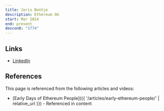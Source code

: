 ```yaml
---
title: Joris Bontje
description: Ethereum OG
start: Mar 2014
end: present
devcon0: "1774"
---
```


## Links
- [LinkedIn](https://www.linkedin.com/in/jorisbontje/)

## References

This page is referenced from the following articles and videos:

- [Early Days of Ethereum People]({{ '/articles/early-ethereum-people/' | relative_url }}) - Referenced in content
